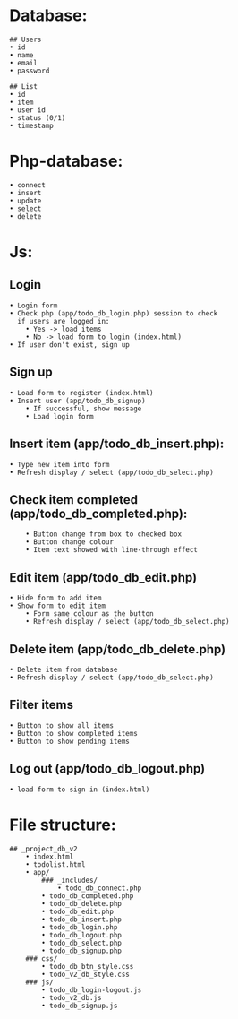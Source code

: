 # Database:
	## Users
	• id
	• name
	• email
	• password

	## List
	• id
	• item
	• user id
	• status (0/1)
	• timestamp

# Php-database:
	• connect
	• insert
	• update
	• select
	• delete

# Js:
## Login
	• Login form
	• Check php (app/todo_db_login.php) session to check 
	  if users are logged in:
		• Yes -> load items
		• No -> load form to login (index.html)
	• If user don't exist, sign up

## Sign up 
	• Load form to register (index.html)
	• Insert user (app/todo_db_signup)
		• If successful, show message
		• Load login form

## Insert item (app/todo_db_insert.php):
	• Type new item into form 
	• Refresh display / select (app/todo_db_select.php)

## Check item completed (app/todo_db_completed.php):
		• Button change from box to checked box
		• Button change colour
		• Item text showed with line-through effect

## Edit item (app/todo_db_edit.php)
	• Hide form to add item
	• Show form to edit item
		• Form same colour as the button
		• Refresh display / select (app/todo_db_select.php)

## Delete item (app/todo_db_delete.php)
	• Delete item from database
	• Refresh display / select (app/todo_db_select.php)

## Filter items
	• Button to show all items 
	• Button to show completed items
	• Button to show pending items

## Log out (app/todo_db_logout.php)
	• load form to sign in (index.html)

# File structure:
	## _project_db_v2
		• index.html
		• todolist.html
		• app/
			### _includes/
				• todo_db_connect.php
			• todo_db_completed.php
			• todo_db_delete.php
			• todo_db_edit.php
			• todo_db_insert.php
			• todo_db_login.php
			• todo_db_logout.php
			• todo_db_select.php
			• todo_db_signup.php
		### css/
			• todo_db_btn_style.css
			• todo_v2_db_style.css
		### js/
			• todo_db_login-logout.js
			• todo_v2_db.js
			• todo_db_signup.js
